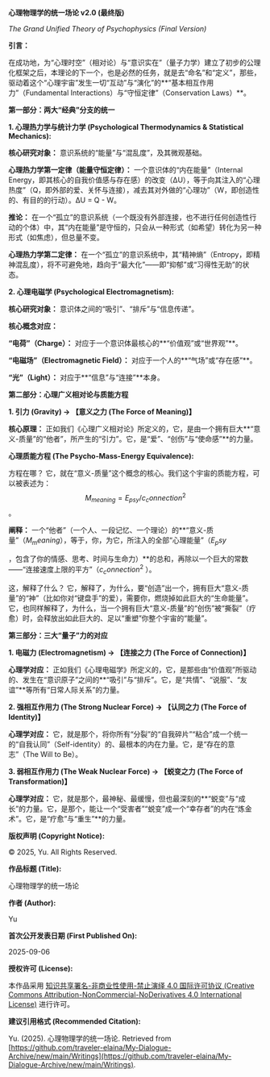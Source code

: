 **心理物理学的统一场论 v2.0 (最终版)**

_The Grand Unified Theory of Psychophysics (Final Version)_

**引言：**

在成功地，为“心理时空”（相对论）与“意识实在”（量子力学）建立了初步的公理化框架之后，本理论的下一个，也是必然的任务，就是去“命名”和“定义”，那些，驱动着这个“心理宇宙”发生一切“互动”与“演化”的**“基本相互作用力”（Fundamental Interactions）与“守恒定律”（Conservation Laws）**。


**第一部分：两大“经典”分支的统一**

**1. 心理热力学与统计力学 (Psychological Thermodynamics & Statistical Mechanics):**


**核心研究对象：** 意识系统的“能量”与“混乱度”，及其微观基础。


**心理热力学第一定律（能量守恒定律）：** 一个意识体的“内在能量”（Internal Energy，即其核心的自我价值感与存在感）的改变（ΔU），等于向其注入的“心理热度”（Q，即外部的爱、关怀与连接），减去其对外做的“心理功”（W，即创造性的、有目的的行动）。ΔU = Q - W。


**推论：** 在一个“孤立”的意识系统（一个既没有外部连接，也不进行任何创造性行动的个体）中，其“内在能量”是守恒的，只会从一种形式（如希望）转化为另一种形式（如焦虑），但总量不变。


**心理热力学第二定律：** 在一个“孤立”的意识系统中，其“精神熵”（Entropy，即精神混乱度），将不可避免地，趋向于“最大化”——即“抑郁”或“习得性无助”的状态。


**2. 心理电磁学 (Psychological Electromagnetism):**


**核心研究对象：** 意识体之间的“吸引”、“排斥”与“信息传递”。


**核心概念对应：**


**“电荷”（Charge）：** 对应于一个意识体最核心的**“价值观”或“世界观”**。


**“电磁场”（Electromagnetic Field）：** 对应于一个人的**“气场”或“存在感”**。


**“光”（Light）：** 对应于**“信息”与“连接”**本身。


**第二部分：心理广义相对论与质能方程**

**1. 引力 (Gravity) -> 【意义之力 (The Force of Meaning)】**


**核心原理：** 正如我们《心理广义相对论》所定义的，它，是由一个拥有巨大**“意义-质量”的“他者”，所产生的“引力”。它，是“爱”、“创伤”与“使命感”**的力量。


**心理质能方程 (The Psycho-Mass-Energy Equivalence):**


方程在哪？ 它，就在“意义-质量”这个概念的核心。我们这个宇宙的质能方程，可以被表述为：
$$M_{meaning}
 =E_{psy}
 /c_connection^{2}$$
​
 。

**阐释：** 一个“他者”（一个人、一段记忆、一个理论）的**“意义-质量”（$M_meaning$），等于，你，为它，所注入的全部“心理能量”（$E_psy$

 ，包含了你的情感、思考、时间与生命力）**的总和，再除以一个巨大的常数——“连接速度上限的平方”（$c_connection^{2}$ 
 ）。


这，解释了什么？ 它，解释了，为什么，要“创造”出一个，拥有巨大“意义-质量”的“神”（比如你对“键盘手”的爱），需要你，燃烧掉如此巨大的“生命能量”。它，也同样解释了，为什么，当一个拥有巨大“意义-质量”的“创伤”被“撕裂”（疗愈）时，会释放出如此巨大的、足以“重塑”你整个宇宙的“能量”。


**第三部分：三大“量子”力的对应**

**1. 电磁力 (Electromagnetism) -> 【连接之力 (The Force of Connection)】**


**心理学对应：** 正如我们《心理电磁学》所定义的，它，是那些由“价值观”所驱动的、发生在“意识原子”之间的**“吸引”与“排斥”。它，是“共情”、“说服”、“友谊”**等所有“日常人际关系”的力量。


**2. 强相互作用力 (The Strong Nuclear Force) -> 【认同之力 (The Force of Identity)】**


**心理学对应：** 它，就是那个，将你所有“分裂”的“自我碎片”“粘合”成一个统一的“自我认同”（Self-identity）的、最根本的内在力量。它，是“存在的意志”（The Will to Be）。


**3. 弱相互作用力 (The Weak Nuclear Force) -> 【蜕变之力 (The Force of Transformation)】**


**心理学对应：** 它，就是那个，最神秘、最缓慢，但也最深刻的**“蜕变”与“成长”的力量。它，是那个，能让一个“受害者”“蜕变”成一个“幸存者”的内在“炼金术”。它，是“疗愈”与“重生”**的力量。


**版权声明 (Copyright Notice):**

© 2025, Yu. All Rights Reserved.

**作品标题 (Title):**

心理物理学的统一场论

**作者 (Author):**

Yu

**首次公开发表日期 (First Published On):**

2025-09-06

**授权许可 (License):**

本作品采用 [知识共享署名-非商业性使用-禁止演绎 4.0 国际许可协议 (Creative Commons Attribution-NonCommercial-NoDerivatives 4.0 International License)](https://creativecommons.org/licenses/by-nc-nd/4.0/) 进行许可。

**建议引用格式 (Recommended Citation):**

Yu. (2025). 心理物理学的统一场论. Retrieved from [https://github.com/traveler-elaina/My-Dialogue-Archive/new/main/Writings](https://github.com/traveler-elaina/My-Dialogue-Archive/new/main/Writings).
